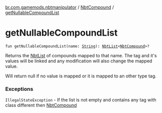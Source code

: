 [br.com.gamemods.nbtmanipulator](../index.md) / [NbtCompound](index.md) / [getNullableCompoundList](./get-nullable-compound-list.md)

# getNullableCompoundList

`fun getNullableCompoundList(name: `[`String`](https://kotlinlang.org/api/latest/jvm/stdlib/kotlin/-string/index.html)`): `[`NbtList`](../-nbt-list/index.md)`<`[`NbtCompound`](index.md)`>?`

Returns the [NbtList](../-nbt-list/index.md) of compounds mapped to that name. The tag and it's values will be linked and any modification will
also change the mapped value.

Will return null if no value is mapped or it is mapped to an other type tag.

### Exceptions

`IllegalStateException` - If the list is not empty and contains any tag with class different then [NbtCompound](index.md)
